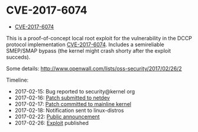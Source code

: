 CVE-2017-6074
=============

- [CVE-2017-6074](https://cve.mitre.org/cgi-bin/cvename.cgi?name=CVE-2017-6074)  

This is a proof-of-concept local root exploit for the vulnerability in the DCCP protocol implementation [CVE-2017-6074](https://cve.mitre.org/cgi-bin/cvename.cgi?name=2017-6074).
Includes a semireliable SMEP/SMAP bypass (the kernel might crash shorty after the exploit succeds).

Some details: http://www.openwall.com/lists/oss-security/2017/02/26/2

Timeline:
* 2017-02-15: Bug reported to security@kernel org
* 2017-02-16: [Patch submitted to netdev](https://patchwork.ozlabs.org/patch/728808/)
* 2017-02-17: [Patch committed to mainline kernel](https://git.kernel.org/cgit/linux/kernel/git/torvalds/linux.git/commit/?id=5edabca9d4cff7f1f2b68f0bac55ef99d9798ba4)
* 2017-02-18: Notification sent to linux-distros
* 2017-02-22: [Public announcement](http://seclists.org/oss-sec/2017/q1/471)
* 2017-02-26: [Exploit](https://github.com/xairy/kernel-exploits/tree/master/CVE-2017-6074) published
